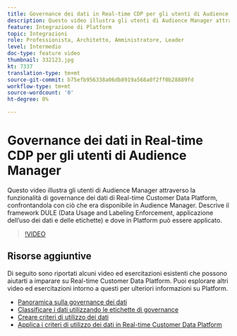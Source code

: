 ```yaml
---
title: Governance dei dati in Real-time CDP per gli utenti di Audience Manager
description: Questo video illustra gli utenti di Audience Manager attraverso la funzionalità di governance dei dati di Real-time Customer Data Platform, confrontandola con ciò che era disponibile in Audience Manager. Descrive il framework DULE (Data Usage and Labeling Enforcement, applicazione dell’uso dei dati e delle etichette) e dove in Platform può essere applicato.
feature: Integrazione di Platform
topic: Integrazioni
role: Professionista, Architetto, Amministratore, Leader
level: Intermedio
doc-type: feature video
thumbnail: 332123.jpg
kt: 7337
translation-type: tm+mt
source-git-commit: b75efb956338a06db8919a568a0f2ff0b28889fd
workflow-type: tm+mt
source-wordcount: '0'
ht-degree: 0%

---
```



# Governance dei dati in Real-time CDP per gli utenti di Audience Manager

Questo video illustra gli utenti di Audience Manager attraverso la funzionalità di governance dei dati di Real-time Customer Data Platform, confrontandola con ciò che era disponibile in Audience Manager. Descrive il framework DULE (Data Usage and Labeling Enforcement, applicazione dell’uso dei dati e delle etichette) e dove in Platform può essere applicato.

>[!VIDEO](https://video.tv.adobe.com/v/332123/?quality=12&learn=on)

## Risorse aggiuntive

Di seguito sono riportati alcuni video ed esercitazioni esistenti che possono aiutarti a imparare su Real-time Customer Data Platform. Puoi esplorare altri video ed esercitazioni intorno a questi per ulteriori informazioni su Platform.

* [Panoramica sulla governance dei dati](https://experienceleague.adobe.com/docs/platform-learn/tutorials/data-governance/understanding-data-governance.html?lang=en#data-governance)
* [Classificare i dati utilizzando le etichette di governance](https://experienceleague.adobe.com/docs/platform-learn/tutorials/data-governance/classify-data-using-governance-labels.html?lang=en#data-governance)
* [Creare criteri di utilizzo dei dati](https://experienceleague.adobe.com/docs/platform-learn/tutorials/data-governance/create-data-usage-policies.html?lang=en#data-governance)
* [Applica i criteri di utilizzo dei dati in Real-time Customer Data Platform](https://experienceleague.adobe.com/docs/platform-learn/tutorials/data-governance/enforce-data-usage-policies-in-real-time-cdp.html?lang=en#data-governance)
